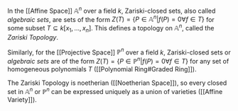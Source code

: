 
In the [[Affine Space]] $\mathbb{A}^n$ over a field $k$, Zariski-closed sets, also called *algebraic sets*,  are sets of the form $Z(T)=\{P\in\mathbb{A}^n|f(P)=0\forall f\in T\}$ for some subset $T\subseteq k[x_1,\dots,x_n]$. This defines a topology on $\mathbb{A}^n$, called the *Zariski Topology*.

Similarly, for the [[Projective Space]] $\mathbb{P}^n$ over a field $k$, Zariski-closed sets or *algebraic sets* are of the form $Z(T)=\{P\in \mathbb{P}^n|f(P)=0 \forall f\in T\}$ for any set of homogeneous polynomials $T$ ([[Polynomial Ring#Graded Ring]]).

The Zariski Topology is noetherian ([[Noetherian Space]]), so every closed set in $\mathbb{A}^n$ or $\mathbb{P}^n$ can be expressed uniquely as a union of varieties ([[Affine Variety]]).